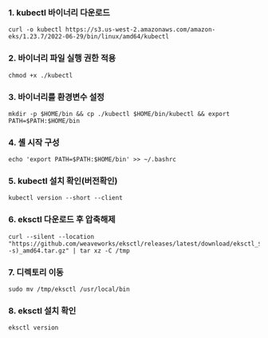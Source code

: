### 1. kubectl 바이너리 다운로드
```
curl -o kubectl https://s3.us-west-2.amazonaws.com/amazon-eks/1.23.7/2022-06-29/bin/linux/amd64/kubectl
```  
### 2. 바이너리 파일 실행 권한 적용
```
chmod +x ./kubectl
```
### 3. 바이너리를 환경변수 설정
```
mkdir -p $HOME/bin && cp ./kubectl $HOME/bin/kubectl && export PATH=$PATH:$HOME/bin
```
### 4. 셸 시작 구성
```
echo 'export PATH=$PATH:$HOME/bin' >> ~/.bashrc
```
### 5. kubectl 설치 확인(버전확인)
```
kubectl version --short --client
```
### 6. eksctl 다운로드 후 압축해제
```
curl --silent --location "https://github.com/weaveworks/eksctl/releases/latest/download/eksctl_$(uname -s)_amd64.tar.gz" | tar xz -C /tmp
```
### 7. 디렉토리 이동
```
sudo mv /tmp/eksctl /usr/local/bin
```
### 8. eksctl 설치 확인
```
eksctl version
```

